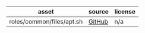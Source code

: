 
| asset                     | source      | license |
| --------------------------| ----------- | ------- |
| roles/common/files/apt.sh | [GitHub][1] | n/a     |

[1]: https://github.com/prometheus/node_exporter
